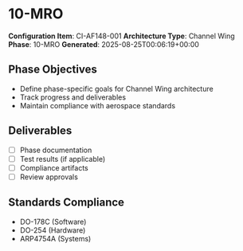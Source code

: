 # 10-MRO

**Configuration Item**: CI-AF148-001
**Architecture Type**: Channel Wing
**Phase**: 10-MRO
**Generated**: 2025-08-25T00:06:19+00:00

## Phase Objectives
- Define phase-specific goals for Channel Wing architecture
- Track progress and deliverables
- Maintain compliance with aerospace standards

## Deliverables
- [ ] Phase documentation
- [ ] Test results (if applicable)
- [ ] Compliance artifacts
- [ ] Review approvals

## Standards Compliance
- DO-178C (Software)
- DO-254 (Hardware)
- ARP4754A (Systems)
